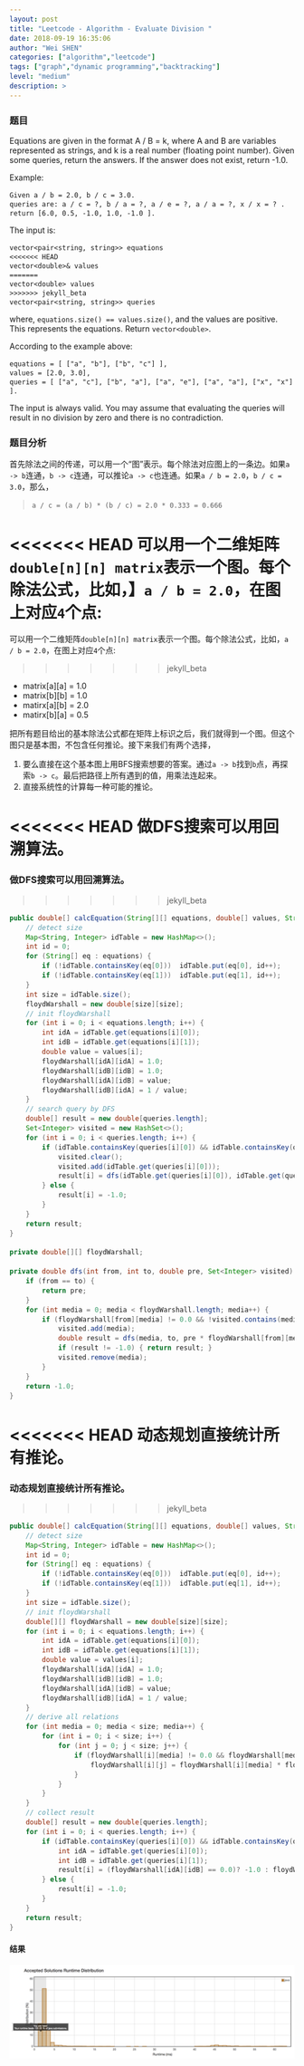 ```yaml
---
layout: post
title: "Leetcode - Algorithm - Evaluate Division "
date: 2018-09-19 16:35:06
author: "Wei SHEN"
categories: ["algorithm","leetcode"]
tags: ["graph","dynamic programming","backtracking"]
level: "medium"
description: >
---
```


### 题目
Equations are given in the format A / B = k, where A and B are variables represented as strings, and k is a real number (floating point number). Given some queries, return the answers. If the answer does not exist, return -1.0.

Example:
```
Given a / b = 2.0, b / c = 3.0.
queries are: a / c = ?, b / a = ?, a / e = ?, a / a = ?, x / x = ? .
return [6.0, 0.5, -1.0, 1.0, -1.0 ].
```

The input is:
```
vector<pair<string, string>> equations
<<<<<<< HEAD
vector<double>& values
=======
vector<double> values
>>>>>>> jekyll_beta
vector<pair<string, string>> queries
```
where, `equations.size() == values.size()`, and the values are positive. This represents the equations. Return `vector<double>`.

According to the example above:
```
equations = [ ["a", "b"], ["b", "c"] ],
values = [2.0, 3.0],
queries = [ ["a", "c"], ["b", "a"], ["a", "e"], ["a", "a"], ["x", "x"] ].
```
The input is always valid. You may assume that evaluating the queries will result in no division by zero and there is no contradiction.

### 题目分析
首先除法之间的传递，可以用一个“图”表示。每个除法对应图上的一条边。如果`a -> b`连通，`b -> c`连通，可以推论`a -> c`也连通。如果`a / b = 2.0`，`b / c = 3.0`，那么，
> `a / c = (a / b) * (b / c) = 2.0 * 0.333 = 0.666`

<<<<<<< HEAD
可以用一个二维矩阵`double[n][n] matrix`表示一个图。每个除法公式，比如，】`a / b = 2.0`，在图上对应`4`个点:
=======
可以用一个二维矩阵`double[n][n] matrix`表示一个图。每个除法公式，比如，`a / b = 2.0`，在图上对应`4`个点:
>>>>>>> jekyll_beta
* matrix[a][a] = 1.0
* matrix[b][b] = 1.0
* matirx[a][b] = 2.0
* matirx[b][a] = 0.5

把所有题目给出的基本除法公式都在矩阵上标识之后，我们就得到一个图。但这个图只是基本图，不包含任何推论。接下来我们有两个选择，
1. 要么直接在这个基本图上用BFS搜索想要的答案。通过`a -> b`找到`b`点，再探索`b -> c`。最后把路径上所有遇到的值，用乘法连起来。
2. 直接系统性的计算每一种可能的推论。


<<<<<<< HEAD
做DFS搜索可以用回溯算法。
=======
### 做DFS搜索可以用回溯算法。
>>>>>>> jekyll_beta
```java
public double[] calcEquation(String[][] equations, double[] values, String[][] queries) {
    // detect size
    Map<String, Integer> idTable = new HashMap<>();
    int id = 0;
    for (String[] eq : equations) {
        if (!idTable.containsKey(eq[0]))  idTable.put(eq[0], id++);
        if (!idTable.containsKey(eq[1]))  idTable.put(eq[1], id++);
    }
    int size = idTable.size();
    floydWarshall = new double[size][size];
    // init floydWarshall
    for (int i = 0; i < equations.length; i++) {
        int idA = idTable.get(equations[i][0]);
        int idB = idTable.get(equations[i][1]);
        double value = values[i];
        floydWarshall[idA][idA] = 1.0;
        floydWarshall[idB][idB] = 1.0;
        floydWarshall[idA][idB] = value;
        floydWarshall[idB][idA] = 1 / value;
    }
    // search query by DFS
    double[] result = new double[queries.length];
    Set<Integer> visited = new HashSet<>();
    for (int i = 0; i < queries.length; i++) {
        if (idTable.containsKey(queries[i][0]) && idTable.containsKey(queries[i][1])) {
            visited.clear();
            visited.add(idTable.get(queries[i][0]));
            result[i] = dfs(idTable.get(queries[i][0]), idTable.get(queries[i][1]), 1.0, visited);
        } else {
            result[i] = -1.0;
        }
    }
    return result;
}

private double[][] floydWarshall;

private double dfs(int from, int to, double pre, Set<Integer> visited) {
    if (from == to) {
        return pre;
    }
    for (int media = 0; media < floydWarshall.length; media++) {
        if (floydWarshall[from][media] != 0.0 && !visited.contains(media)) {
            visited.add(media);
            double result = dfs(media, to, pre * floydWarshall[from][media], visited);
            if (result != -1.0) { return result; }
            visited.remove(media);
        }
    }
    return -1.0;
}
```

<<<<<<< HEAD
动态规划直接统计所有推论。
=======
### 动态规划直接统计所有推论。
>>>>>>> jekyll_beta
```java
public double[] calcEquation(String[][] equations, double[] values, String[][] queries) {
    // detect size
    Map<String, Integer> idTable = new HashMap<>();
    int id = 0;
    for (String[] eq : equations) {
        if (!idTable.containsKey(eq[0]))  idTable.put(eq[0], id++);
        if (!idTable.containsKey(eq[1]))  idTable.put(eq[1], id++);
    }
    int size = idTable.size();
    // init floydWarshall
    double[][] floydWarshall = new double[size][size];
    for (int i = 0; i < equations.length; i++) {
        int idA = idTable.get(equations[i][0]);
        int idB = idTable.get(equations[i][1]);
        double value = values[i];
        floydWarshall[idA][idA] = 1.0;
        floydWarshall[idB][idB] = 1.0;
        floydWarshall[idA][idB] = value;
        floydWarshall[idB][idA] = 1 / value;
    }
    // derive all relations
    for (int media = 0; media < size; media++) {
        for (int i = 0; i < size; i++) {
            for (int j = 0; j < size; j++) {
                if (floydWarshall[i][media] != 0.0 && floydWarshall[media][j] != 0.0) {
                    floydWarshall[i][j] = floydWarshall[i][media] * floydWarshall[media][j];
                }
            }
        }
    }
    // collect result
    double[] result = new double[queries.length];
    for (int i = 0; i < queries.length; i++) {
        if (idTable.containsKey(queries[i][0]) && idTable.containsKey(queries[i][1])) {
            int idA = idTable.get(queries[i][0]);
            int idB = idTable.get(queries[i][1]);
            result[i] = (floydWarshall[idA][idB] == 0.0)? -1.0 : floydWarshall[idA][idB];
        } else {
            result[i] = -1.0;
        }
    }
    return result;
}
```

#### 结果
![evaluate-division-1](/images/leetcode/evaluate-division-1.png)
